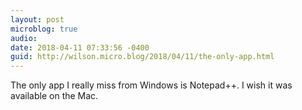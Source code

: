 ```yaml
---
layout: post
microblog: true
audio: 
date: 2018-04-11 07:33:56 -0400
guid: http://wilson.micro.blog/2018/04/11/the-only-app.html
---
```

The only app I really miss from Windows is Notepad++. I wish it was available on the Mac. 
